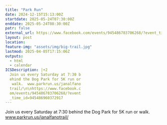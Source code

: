 ```yaml
---
title: "Park Run"
date: 2024-12-15T15:13:00Z
startdate: 2025-05-24T07:30:00Z
enddate: 2025-05-24T08:30:00Z
patr: false
external_url: https://www.facebook.com/events/945486783706268/?event_time_id=945486960372917
layout: post
location: 
feature-img: "assets/img/big-trail.jpg"
lastmod: 2025-04-05T17:15:06Z
outputs:
  - html
  - calendar
ICSDescription: |+2
  Join us every Saturday at 7:30 b  ehind the Dog Park for 5K run or   walk.  www.parkrun.us/janalfano  trail/\n\nhttps://www.facebook.c  om/events/945486783706268/?event  _time_id=945486960372917
---
```


Join us every Saturday at 7&#58;30 behind the Dog Park for 5K run or walk.  www.parkrun.us/janalfanotrail/<br>
  <br>
  
